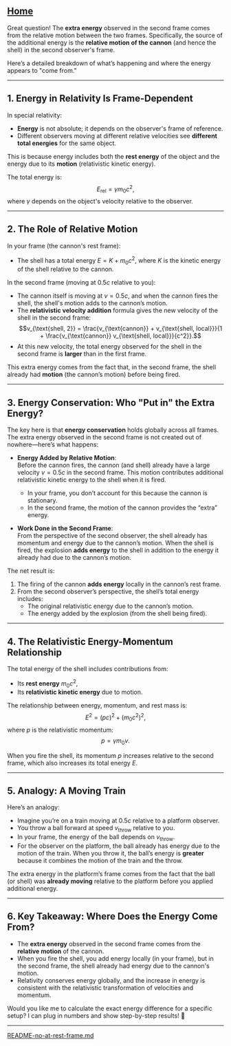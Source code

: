 [Home](https://t2m.io/VwvDcuw)
---

Great question! The **extra energy** observed in the second frame comes from the relative motion between the two frames. Specifically, the source of the additional energy is the **relative motion of the cannon** (and hence the shell) in the second observer's frame.

Here’s a detailed breakdown of what’s happening and where the energy appears to "come from."

---

## **1. Energy in Relativity Is Frame-Dependent**
In special relativity:
- **Energy** is not absolute; it depends on the observer's frame of reference.
- Different observers moving at different relative velocities see **different total energies** for the same object.

This is because energy includes both the **rest energy** of the object and the energy due to its **motion** (relativistic kinetic energy).

The total energy is:
$$E_{\text{rel}} = \gamma m_0 c^2,$$
where $\gamma$ depends on the object's velocity relative to the observer.

---

## **2. The Role of Relative Motion**
In your frame (the cannon's rest frame):
- The shell has a total energy $E = K + m_0 c^2$, where $K$ is the kinetic energy of the shell relative to the cannon.

In the second frame (moving at $0.5c$ relative to you):
- The cannon itself is moving at $v = 0.5c$, and when the cannon fires the shell, the shell's motion adds to the cannon’s motion.
- The **relativistic velocity addition** formula gives the new velocity of the shell in the second frame:
   $$v_{\text{shell, 2}} = \frac{v_{\text{cannon}} + v_{\text{shell, local}}}{1 + \frac{v_{\text{cannon}} v_{\text{shell, local}}}{c^2}}.$$
- At this new velocity, the total energy observed for the shell in the second frame is **larger** than in the first frame.

This extra energy comes from the fact that, in the second frame, the shell already had **motion** (the cannon’s motion) before being fired.

---

## **3. Energy Conservation: Who "Put in" the Extra Energy?**
The key here is that **energy conservation** holds globally across all frames. The extra energy observed in the second frame is not created out of nowhere—here’s what happens:

- **Energy Added by Relative Motion**:  
   Before the cannon fires, the cannon (and shell) already have a large velocity $v = 0.5c$ in the second frame. This motion contributes additional relativistic kinetic energy to the shell when it is fired.
   - In your frame, you don’t account for this because the cannon is stationary.
   - In the second frame, the motion of the cannon provides the “extra” energy.

- **Work Done in the Second Frame**:  
   From the perspective of the second observer, the shell already has momentum and energy due to the cannon’s motion. When the shell is fired, the explosion **adds energy** to the shell in addition to the energy it already had due to the cannon’s motion.

The net result is:
1. The firing of the cannon **adds energy** locally in the cannon’s rest frame.
2. From the second observer’s perspective, the shell’s total energy includes:
   - The original relativistic energy due to the cannon’s motion.
   - The energy added by the explosion (from the shell being fired).

---

## **4. The Relativistic Energy-Momentum Relationship**
The total energy of the shell includes contributions from:
- Its **rest energy** $m_0 c^2$,
- Its **relativistic kinetic energy** due to motion.

The relationship between energy, momentum, and rest mass is:
$$E^2 = (pc)^2 + (m_0 c^2)^2,$$
where $p$ is the relativistic momentum:
$$p = \gamma m_0 v.$$

When you fire the shell, its momentum $p$ increases relative to the second frame, which also increases its total energy $E$.

---

## **5. Analogy: A Moving Train**
Here’s an analogy:
- Imagine you’re on a train moving at $0.5c$ relative to a platform observer.
- You throw a ball forward at speed $v_{\text{throw}}$ relative to you.
- In your frame, the energy of the ball depends on $v_{\text{throw}}$.
- For the observer on the platform, the ball already has energy due to the motion of the train. When you throw it, the ball’s energy is **greater** because it combines the motion of the train and the throw.

The extra energy in the platform’s frame comes from the fact that the ball (or shell) was **already moving** relative to the platform before you applied additional energy.

---

## **6. Key Takeaway: Where Does the Energy Come From?**
- The **extra energy** observed in the second frame comes from the **relative motion** of the cannon.
- When you fire the shell, you add energy locally (in your frame), but in the second frame, the shell already had energy due to the cannon's motion.
- Relativity conserves energy globally, and the increase in energy is consistent with the relativistic transformation of velocities and momentum.

Would you like me to calculate the exact energy difference for a specific setup? I can plug in numbers and show step-by-step results! 🚀


---

[README-no-at-rest-frame.md](https://t2m.io/oaYRvUN)
